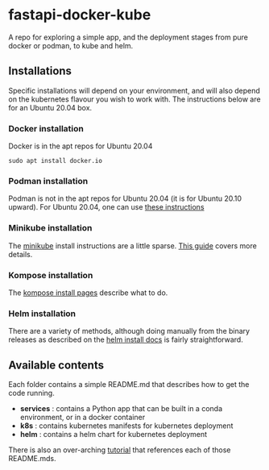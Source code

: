 # fastapi-docker-kube
A repo for exploring a simple app, and the deployment stages from pure docker or podman, to kube and helm.

## Installations ##

Specific installations will depend on your environment, and will also depend on the kubernetes flavour you wish to work with. The instructions below are for an Ubuntu 20.04 box.

### Docker installation ###

Docker is in the apt repos for Ubuntu 20.04

```
sudo apt install docker.io
```

### Podman installation ###

Podman is not in the apt repos for Ubuntu 20.04 (it is for Ubuntu 20.10 upward). For Ubuntu 20.04, one can use [these instructions](https://www.atlantic.net/dedicated-server-hosting/how-to-install-and-use-podman-on-ubuntu-20-04/)

### Minikube installation ###

The [minikube](https://minikube.sigs.k8s.io/docs/start/) install instructions are a little sparse. [This guide](https://www.linuxtechi.com/how-to-install-minikube-on-ubuntu/) covers more details.

### Kompose installation ###

The [kompose install pages](https://kompose.io/installation/) describe what to do.

### Helm installation ###

There are a variety of methods, although doing manually from the binary releases as described on the [helm install docs](https://helm.sh/docs/intro/install/) is fairly straightforward.

## Available contents ##

Each folder contains a simple README.md that describes how to get the code running.
- __services__ : contains a Python app that can be built in a conda environment, or in a docker container
- __k8s__ : contains kubernetes manifests for kubernetes deployment
- __helm__ : contains a helm chart for kubernetes deployment

There is also an over-arching [tutorial](Tutorial.md) that references each of those README.mds.